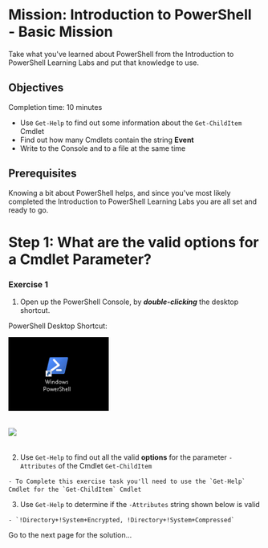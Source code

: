 # Mission: Introduction to PowerShell - Basic Mission

Take what you've learned about PowerShell from the Introduction to PowerShell Learning Labs and put that knowledge to use.

## Objectives

Completion time: 10 minutes

  - Use `Get-Help` to find out some information about the `Get-ChildItem` Cmdlet
  - Find out how many Cmdlets contain the string **Event**
  - Write to the Console and to a file at the same time

## Prerequisites

Knowing a bit about PowerShell helps, and since you've most likely completed the Introduction to PowerShell Learning Labs you are all set and ready to go.

# Step 1: What are the valid options for a Cmdlet Parameter?

### Exercise 1

  1. Open up the PowerShell Console, by ***double-clicking*** the desktop shortcut.

  PowerShell Desktop Shortcut:

  ![](assets/images/image-01.jpg)<br/><br/>

  ![](/posts/files/dne-dcip-introduction-to-powershell-mission-01-v01/assets/images/image-01.jpg)<br/><br/>

  2. Use `Get-Help` to find out all the valid **options** for the parameter `-Attributes` of the Cmdlet `Get-ChildItem`

    - To Complete this exercise task you'll need to use the `Get-Help` Cmdlet for the `Get-ChildItem` Cmdlet

  3. Use `Get-Help` to determine if the `-Attributes` string shown below is valid

    - `!Directory+!System+Encrypted, !Directory+!System+Compressed`

Go to the next page for the solution...
